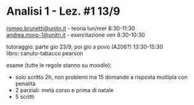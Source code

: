 # Analisi 1 - Lez. #1 13/9

romeo.brunetti@unitn.it - teoria lun/mer 8:30-11:30  
andrea.moro-1@unitn.it - esercitazione ven 8:30-10:30

tutoraggio: parte gio 23/9, poi gio a povo (A206?) 13:30-15:30  
libro: canuto-tabacco pearson  

esame (tutte le regole stanno su moodle):
-	solo scritto 2h, non problemi ma 15 domande a risposta multipla con penalità
-	2 parziali: metà corso e prima di natale
-	5 scritti


